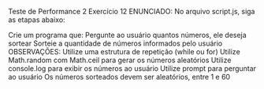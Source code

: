 Teste de Performance 2
Exercício 12
ENUNCIADO:
No arquivo script.js, siga as etapas abaixo:

Crie um programa que:
Pergunte ao usuário quantos números, ele deseja sortear
Sorteie a quantidade de números informados pelo usuário
OBSERVAÇÕES:
Utilize uma estrutura de repetição (while ou for)
Utilize Math.random com Math.ceil para gerar os números aleatórios
Utilize console.log para exibir os números ao usuário
Utilize prompt para perguntar ao usuário
Os números sorteados devem ser aleatórios, entre 1 e 60
